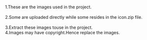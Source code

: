 1.These are the images used in the project.<br><br>
2.Some are uploaded directly while some resides in the icon.zip file.<br><br>
3.Extract these images touse in the project.<br>
4.Images may have copyright.Hence replace the images.
